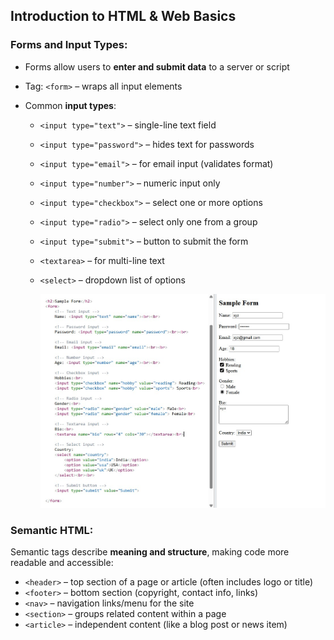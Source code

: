 ## Introduction to HTML & Web Basics

### Forms and Input Types:

* Forms allow users to **enter and submit data** to a server or script
* Tag: `<form>` – wraps all input elements
* Common **input types**:

  * `<input type="text">` – single-line text field
  * `<input type="password">` – hides text for passwords
  * `<input type="email">` – for email input (validates format)
  * `<input type="number">` – numeric input only
  * `<input type="checkbox">` – select one or more options
  * `<input type="radio">` – select only one from a group
  * `<input type="submit">` – button to submit the form
  * `<textarea>` – for multi-line text
  * `<select>` – dropdown list of options

    ![](../images/formHtml.jpg)
    

### Semantic HTML:

Semantic tags describe **meaning and structure**, making code more readable and accessible:

* `<header>` – top section of a page or article (often includes logo or title)
* `<footer>` – bottom section (copyright, contact info, links)
* `<nav>` – navigation links/menu for the site
* `<section>` – groups related content within a page
* `<article>` – independent content (like a blog post or news item)
